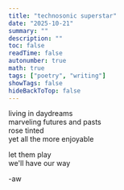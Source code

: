 ```yaml
---
title: "technosonic superstar"
date: "2025-10-21"
summary: ""
description: ""
toc: false
readTime: false
autonumber: true
math: true
tags: ["poetry", "writing"]
showTags: false
hideBackToTop: false
---
```


living in daydreams  
marveling futures and pasts  
rose tinted  
yet all the more enjoyable  
  
let them play  
we'll have our way   


-aw